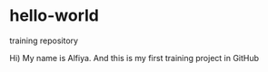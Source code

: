 # hello-world
training repository



Hi) My name is Alfiya. And this is my first training project in GitHub
